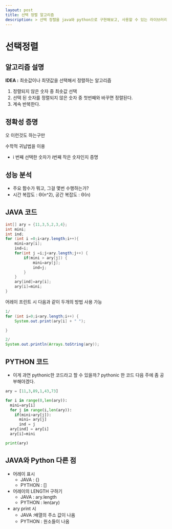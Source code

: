 ```yaml
---
layout: post
title: 선택 정렬 알고리즘
description: > 선택 정렬을 java와 python으로 구현해보고, 사용할 수 있는 라이브러리를 알아본다.
---
```


# 선택정렬

## **알고리즘 설명**

**IDEA :** 최솟값이나 최댓값을 선택해서 정렬하는 알고리즘

1. 정렬되지 않은 숫자 중 최솟값 선택
2. 선택 된 숫자를 정렬되지 않은 숫자 중 첫번째와 바꾸면 정렬된다. 
3. 계속 반복한다.

## **정확성 증명**

오 이런것도 하는구만

수학적 귀납법을 이용

- i 번째 선택한 숫자가 i번째 작은 숫자인지 증명

## **성능 분석**

- 주요 함수가 뭐고, 그걸 몇번 수행하는가?
- 시간 복잡도 : Θ(n^2), 공간 복잡도 : Θ(n)

## **JAVA 코드**

```java
int[] ary = {11,3,5,2,3,4};
int mini;
int ind;
for (int i =0;i<ary.length;i++){
    mini=ary[i];
    ind=i;
    for(int j =i;j<ary.length;j++) {
        if(mini > ary[j]) {
            mini=ary[j];
            ind=j;
        }
    }
    ary[ind]=ary[i];
    ary[i]=mini;
}
```

어레이 프린트 시 다음과 같이 두개의 방법 사용 가능

```java
1/
for (int i=0;i<ary.length;i++) {
    System.out.print(ary[i] + " ");

}

2/
System.out.println(Arrays.toString(ary));
```

## **PYTHON 코드**

- 이게 과연 pythonic한 코드라고 할 수 있을까.? pythonic 한 코드 다음 주에 좀 공부해야겠다.

```python
ary = [11,3,89,1,43,73]

for i in range(0,len(ary)):
  mini=ary[i]
  for j in range(i,len(ary)):
    if(mini>ary[j]):
      mini= ary[j]
      ind = j
  ary[ind] = ary[i]
  ary[i]=mini

print(ary)
```



## **JAVA와 Python 다른 점**

- 어레이 표시
  - JAVA : {}
  - PYTHON : []
- 어레이의 LENGTH 구하기
  - JAVA : ary.length
  - PYTHON : len(ary)
- ary print 시
  - JAVA :배열의 주소 값이 나옴
  - PYTHON : 원소들이 나옴